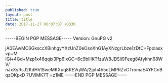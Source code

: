 ```yaml
---
published: true
layout: post
title: title
date: 2017-11-27 06:07:07 +0330
---
```


-----BEGIN PGP MESSAGE-----
Version: GnuPG v2

jA0EAwMC6GksccXBinhgyYXzUnZ0eOsoXhG1AyXNzgrLbze1zDtC+Fpolasxvp+M
IGi+4Gd+Mzp1x46qqix3Pp6IxGC+6c9blIIKTfzuW8JDSli9Feeg8Afykhn68WV/
nJxXyRsJ2KdHVlSweMKXuq8REVqWA/2jph4h5dLMPRZvCTromaE4YFCnBqzOKpxD
7UVlMK7T
=z1ME
-----END PGP MESSAGE-----
